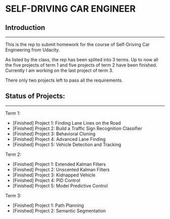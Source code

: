 # SELF-DRIVING CAR ENGINEER

## Introduction
------
This is the rep to submit homework for the course of Self-Driving Car Engineering from Udacity.

As listed by the class, the rep has been splited into 3 terms. Up to now all the five projects of term 1 and five projects of term 2 have been finished. Currently I am working on the last project of term 3.

There only two projects left to pass all the requirements.

## Status of Projects:
------
Term 1:

* [Finished] Project 1: Finding Lane Lines on the Road
* [Finished] Project 2: Build a Traffic Sign Recognition Classifier
* [Finished] Project 3: Behavioral Cloning
* [Finished] Project 4: Advanced Lane Finding
* [Finished] Project 5: Vehicle Detection and Tracking


Term 2:

* [Finished] Project 1: Extended Kalman Filters
* [Finished] Project 2: Unscented Kalman Filters
* [Finished] Project 3: Kidnapped Vehicle
* [Finished] Project 4: PID Control
* [Finished] Project 5: Model Predictive Control


Term 3:

* [Finished] Project 1: Path Planning
* [Finished] Project 2: Semantic Segmentation

